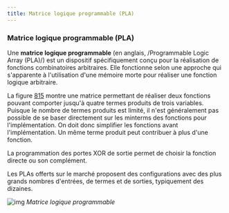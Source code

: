 ```yaml
---
title: Matrice logique programmable (PLA)
---
```


### Matrice logique programmable (PLA)


Une **matrice logique programmable** (en
anglais, /Programmable Logic Array (PLA)/) est un dispositif
spécifiquement conçu pour la réalisation de fonctions combinatoires
arbitraires. Elle fonctionne selon une approche qui
s'apparente à l'utilisation d'une mémoire morte pour réaliser une
fonction logique arbitraire.

La figure [815](#org2aafd35) montre une matrice permettant de réaliser
deux fonctions pouvant comporter jusqu'à quatre termes produits de
trois variables. Puisque le nombre de termes produits est limité, il
n'est généralement pas possible de se baser directement sur les
minterms des fonctions pour l'implémentation. On doit donc simplifier
les fonctions avant l'implémentation. Un même terme produit peut
contribuer à plus d'une fonction.

La programmation des portes XOR de sortie permet de choisir
la fonction directe ou son complément. 

Les PLAs offerts sur le marché proposent des configurations avec des
plus grands nombres d'entrées, de termes et de sorties, typiquement
des dizaines.

![img]({{site.baseurl}}/img/pla.svg "Matrice logique programmable")
*Matrice logique programmable*
